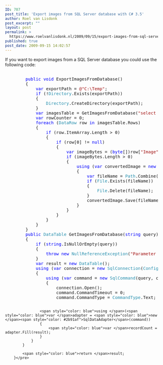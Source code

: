 ```yaml
---
ID: 707
post_title: 'Export images from SQL Server database with C# 3.5'
author: Roel van Lisdonk
post_excerpt: ""
layout: post
permalink: >
  https://www.roelvanlisdonk.nl/2009/09/15/export-images-from-sql-server-database-with-c-3-5/
published: true
post_date: 2009-09-15 14:02:57
---
```

<p>If you want to export images from a SQL Server database you could use the following code:   <br />    <br /></p>  <pre class="code"><span style="color: blue">        public void </span>ExportImagesFromDatabase()
        {
            <span style="color: blue">var </span>exportPath = <span style="color: #a31515">@&quot;C:\Temp&quot;</span>;
            <span style="color: blue">if </span>(!<span style="color: #2b91af">Directory</span>.Exists(exportPath))
            {
                <span style="color: #2b91af">Directory</span>.CreateDirectory(exportPath);
            }
            <span style="color: blue">var </span>imagesTable = GetImagesFromDatabase(<span style="color: #a31515">&quot;select [ImageColumn] from [ImageTable]&quot;</span>);
            <span style="color: blue">var </span>rowCounter = 0;
            <span style="color: blue">foreach </span>(<span style="color: #2b91af">DataRow </span>row <span style="color: blue">in </span>imagesTable.Rows)
            {
                <span style="color: blue">if </span>(row.ItemArray.Length &gt; 0)
                {
                    <span style="color: blue">if </span>(row[0] != <span style="color: blue">null</span>)
                    {
                        <span style="color: blue">var </span>imageBytes = (<span style="color: blue">byte</span>[])row[<span style="color: #a31515">&quot;Image&quot;</span>];
                        <span style="color: blue">if </span>(imageBytes.Length &gt; 0)
                        {
                            <span style="color: blue">using </span>(<span style="color: blue">var </span>convertedImage = <span style="color: blue">new </span><span style="color: #2b91af">Bitmap</span>(<span style="color: blue">new </span><span style="color: #2b91af">MemoryStream</span>(imageBytes)))
                            {
                                <span style="color: blue">var </span>fileName = <span style="color: #2b91af">Path</span>.Combine(exportPath, <span style="color: blue">string</span>.Format(<span style="color: #a31515">&quot;ExportImage_{0}.bmp&quot;</span>, rowCounter.ToString().PadLeft(5, <span style="color: #a31515">'0'</span>)));
                                <span style="color: blue">if </span>(<span style="color: #2b91af">File</span>.Exists(fileName))
                                {
                                    <span style="color: #2b91af">File</span>.Delete(fileName);
                                }
                                convertedImage.Save(fileName);
                            }
                        }
                    }
                }
            }
        }
        <span style="color: blue">public </span><span style="color: #2b91af">DataTable </span>GetImagesFromDatabase(<span style="color: blue">string </span>query)
        {
            <span style="color: blue">if </span>(<span style="color: blue">string</span>.IsNullOrEmpty(query))
            {
                <span style="color: blue">throw new </span><span style="color: #2b91af">NullReferenceException</span>(<span style="color: #a31515">&quot;Parameter query can't be null or empty&quot;</span>);
            }
            <span style="color: blue">var </span>result = <span style="color: blue">new </span><span style="color: #2b91af">DataTable</span>();
            <span style="color: blue">using </span>(<span style="color: blue">var </span>connection = <span style="color: blue">new </span><span style="color: #2b91af">SqlConnection</span>(<span style="color: #2b91af">ConfigurationManager</span>.ConnectionStrings[<span style="color: #a31515">&quot;Runner&quot;</span>].ConnectionString))
            {
                <span style="color: blue">using </span>(<span style="color: blue">var </span>command = <span style="color: blue">new </span><span style="color: #2b91af">SqlCommand</span>(query, connection))
                {
                    connection.Open();
                    command.CommandTimeout = 0;
                    command.CommandType = <span style="color: #2b91af">CommandType</span>.Text;

                    <span style="color: blue">using </span>(<span style="color: blue">var </span>adapter = <span style="color: blue">new </span><span style="color: #2b91af">SqlDataAdapter</span>(command))
                    {
                        <span style="color: blue">var </span>recordCount = adapter.Fill(result);
                    }
                }
            }

            <span style="color: blue">return </span>result;
        }</pre>
<a href="http://11011.net/software/vspaste"></a>